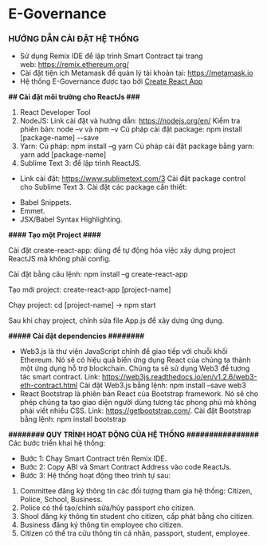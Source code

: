 # E-Governance

### HƯỚNG DẪN CÀI ĐẶT HỆ THỐNG ###############
- Sử dụng Remix IDE để lập trình Smart Contract tại trang web: https://remix.ethereum.org/
- Cài đặt tiện ích Metamask để quản lý tài khoản tại: https://metamask.io
- Hệ thống E-Governance được tạo bởi [Create React App](https://github.com/facebook/create-react-app)

**## Cài đặt môi trường cho ReactJs ###**
1. React Developer Tool
2. NodeJS: 
Link cài đặt và hướng dẫn: https://nodejs.org/en/
Kiểm tra phiên bản: node –v và npm –v
Cú pháp cài đặt package: npm install [package-name] --save
3. Yarn: 
Cú pháp: npm install –g yarn
Cú pháp cài đặt package bằng yarn: yarn add [package-name]
4. Sublime Text 3: để lập trình ReactJS.
- Link cài đặt: https://www.sublimetext.com/3
Cài đặt package control cho Sublime Text 3.
Cài đặt các package cần thiết: 
+ Babel Snippets.
+ Emmet.
+ JSX/Babel Syntax Highlighting.

**#### Tạo một Project ####**

Cài đặt create-react-app: dùng để tự động hóa việc xây dựng project ReactJS mà không phải config.

Cài đặt bằng câu lệnh: npm install –g create-react-app

Tạo mới project: create-react-app [project-name]

Chạy project: cd [project-name] -> npm start

Sau khi chạy project, chỉnh sửa file App.js để xây dựng ứng dụng.

**##### Cài đặt dependencies ########**
- Web3.js là thư viện JavaScript chính để giao tiếp với chuỗi khối Ethereum. Nó sẽ có hiệu quả biến ứng dụng React của chúng ta thành một ứng dụng hỗ trợ blockchain. Chúng ta sẽ sử dụng Web3 để tương tác smart contract. Link: https://web3js.readthedocs.io/en/v1.2.6/web3-eth-contract.html
Cài đặt Web3.js bằng lệnh: npm install –save web3
- React Bootstrap là phiên bản React của Bootstrap framework. Nó sẽ cho phép chúng ta tạo giao diện người dùng tương tác phong phú mà không phải viết nhiều CSS. 
Link: https://getbootstrap.com/. 
Cài đặt Bootstrap bằng lệnh: npm install bootstrap

**######## QUY TRÌNH HOẠT ĐỘNG CỦA HỆ THỐNG ################**
Các bước triển khai hệ thống: 
- Bước 1: Chạy Smart Contract trên Remix IDE.
- Bước 2: Copy ABI và Smart Contract Address vào code ReactJs.
- Bước 3: Hệ thống hoạt động theo trình tự sau:
1. Committee đăng ký thông tin các đối tượng tham gia hệ thống: Citizen, Police, School, Business.
2. Police có thể tạo/chỉnh sửa/hủy passport cho citizen.
3. Shool đăng ký thông tin student cho citizen, cấp phát bằng cho citizen.
4. Business đăng ký thông tin employee cho citizen.
5. Citizen có thể tra cứu thông tin cá nhân, passport, student, employee.
